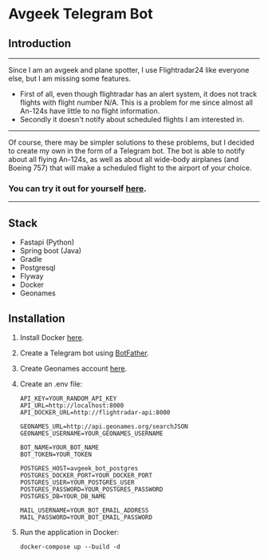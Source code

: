 # Avgeek Telegram Bot

## Introduction
___

Since I am an avgeek and plane spotter, I use Flightradar24 like everyone else, but I am missing some features.

- First of all, even though flightradar has an alert system, it does not track flights with flight number N/A. This is a problem for me since almost all An-124s have little to no flight information.
- Secondly it doesn't notify about scheduled flights I am interested in.

___

Of course, there may be simpler solutions to these problems, but I decided to create my own in the form of a Telegram bot.
The bot is able to notify about all flying An-124s, as well as about all wide-body airplanes (and Boeing 757) that will make a scheduled flight to the airport of your choice.

### You can try it out for yourself [here](https://t.me/Avgeek_ViLsonCake_Bot).
___

## Stack

- Fastapi (Python)
- Spring boot (Java)
- Gradle
- Postgresql
- Flyway
- Docker
- Geonames

## Installation

1. Install Docker [here](https://docs.docker.com/engine/install/).
2. Create a Telegram bot using [BotFather](https://t.me/BotFather).
3. Create Geonames account [here](https://www.geonames.org/export/web-services.html). 

4. Create an .env file:
    ```dotenv
    API_KEY=YOUR_RANDOM_API_KEY
    API_URL=http://localhost:8000
    API_DOCKER_URL=http://flightradar-api:8000

    GEONAMES_URL=http://api.geonames.org/searchJSON
    GEONAMES_USERNAME=YOUR_GEONAMES_USERNAME

    BOT_NAME=YOUR_BOT_NAME
    BOT_TOKEN=YOUR_TOKEN

    POSTGRES_HOST=avgeek_bot_postgres
    POSTGRES_DOCKER_PORT=YOUR_DOCKER_PORT
    POSTGRES_USER=YOUR_POSTGRES_USER
    POSTGRES_PASSWORD=YOUR_POSTGRES_PASSWORD
    POSTGRES_DB=YOUR_DB_NAME

    MAIL_USERNAME=YOUR_BOT_EMAIL_ADDRESS
    MAIL_PASSWORD=YOUR_BOT_EMAIL_PASSWORD
    ```

5. Run the application in Docker:
    ```
    docker-compose up --build -d
    ```
